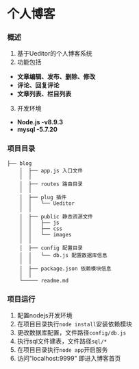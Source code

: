 # 个人博客

### 概述

1. 基于Ueditor的个人博客系统
2. 功能包括
 * **文章编辑、发布、删除、修改**
 * **评论、回复评论**
 * **文章列表、栏目列表**
3. 开发环境
 * **Node.js -v8.9.3**
 * **mysql -5.7.20**

### 项目目录

```
├── blog
    │  ├── app.js 入口文件
    │  │
    │  ├── routes 路由目录
    │  │   
    │  ├── plug 插件
    │  │   └── Ueditor
    │  │
    │  ├── public 静态资源文件
    │  │   ├── js
    │  │   ├── css
    │  │   └── images
    │  │
    │  ├── config 配置目录
    │  │   └── db.js 配置数据库信息
    │  │
    │  ├── package.json 依赖模块信息
    │  │
    └───── readme.md
```

### 项目运行

1. 配置nodejs开发环境
2. 在项目目录执行`node install`安装依赖模块
3. 更改数据库配置，文件路径`config/db.js`
4. 执行sql文件建表，文件路径`sql/*`
5. 在项目目录执行`node app`开启服务
6. 访问"localhost:9999" 即进入博客首页



